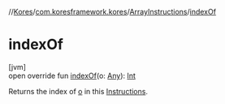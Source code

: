 //[Kores](../../../index.md)/[com.koresframework.kores](../index.md)/[ArrayInstructions](index.md)/[indexOf](index-of.md)

# indexOf

[jvm]\
open override fun [indexOf](index-of.md)(o: [Any](https://kotlinlang.org/api/latest/jvm/stdlib/kotlin/-any/index.html)): [Int](https://kotlinlang.org/api/latest/jvm/stdlib/kotlin/-int/index.html)

Returns the index of [o](index-of.md) in this [Instructions](../-instructions/index.md).
